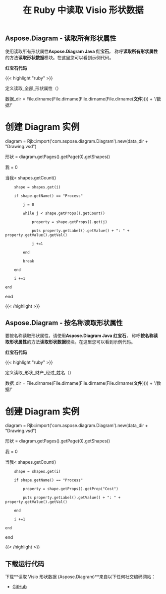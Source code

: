 ﻿---
title: 在 Ruby 中读取 Visio 形状数据
type: docs
weight: 50
url: /zh/java/read-visio-shape-data-in-ruby/
---
## **Aspose.Diagram - 读取所有形状属性**
使用读取所有形状属性**Aspose.Diagram Java 红宝石**， 称呼**读取所有形状属性**的方法**读取形状数据**模块。在这里您可以看到示例代码。

**红宝石代码**

{{< highlight "ruby" >}}

定义读取_全部_形状属性（）

数据_dir = File.dirname(File.dirname(File.dirname(File.dirname(__文件__)))) + '/数据/'

 # 创建 Diagram 实例

 diagram = Rjb::import('com.aspose.diagram.Diagram').new(data_dir + "Drawing.vsd")

形状 = diagram.getPages().getPage(0).getShapes()



我 = 0

当我< shapes.getCount()

        shape = shapes.get(i)

        if shape.getName() == "Process"

            j = 0

            while j < shape.getProps().getCount()

                property = shape.getProps().get(j)

                puts property.getLabel().getValue() + ": " + property.getValue().getVal()

                j +=1

            end

            break

        end

        i +=1

    end

end

{{< /highlight >}}
## **Aspose.Diagram - 按名称读取形状属性**
要按名称读取形状属性，请使用**Aspose.Diagram Java 红宝石**， 称呼**按名称读取形状属性**的方法**读取形状数据**模块。在这里您可以看到示例代码。

**红宝石代码**

{{< highlight "ruby" >}}

定义读取_形状_财产_经过_姓名（）

数据_dir = File.dirname(File.dirname(File.dirname(File.dirname(__文件__)))) + '/数据/'

 # 创建 Diagram 实例

 diagram = Rjb::import('com.aspose.diagram.Diagram').new(data_dir + "Drawing.vsd")

形状 = diagram.getPages().getPage(0).getShapes()



我 = 0

当我< shapes.getCount()

        shape = shapes.get(i)

        if shape.getName() == "Process"

            property = shape.getProps().getProp("Cost")

            puts property.getLabel().getValue() + ": " + property.getValue().getVal()

        end

        i +=1

    end

end

{{< /highlight >}}
## **下载运行代码**
下载**读取 Visio 形状数据 (Aspose.Diagram)**来自以下任何社交编码网站：

- [GitHub](https://github.com/asposediagram/Aspose.Diagram-for-Java/blob/master/Plugins/Aspose_Diagram_Java_for_Ruby/lib/asposediagramjava/Shapes/readshapedata.rb)
